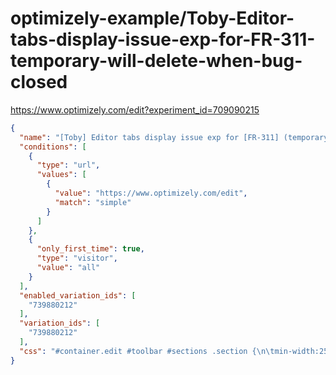 optimizely-example/Toby-Editor-tabs-display-issue-exp-for-FR-311-temporary-will-delete-when-bug-closed
=====================================================================================================

https://www.optimizely.com/edit?experiment_id=709090215

```json
{
  "name": "[Toby] Editor tabs display issue exp for [FR-311] (temporary, will delete when bug closed)",
  "conditions": [
    {
      "type": "url",
      "values": [
        {
          "value": "https://www.optimizely.com/edit",
          "match": "simple"
        }
      ]
    },
    {
      "only_first_time": true,
      "type": "visitor",
      "value": "all"
    }
  ],
  "enabled_variation_ids": [
    "739880212"
  ],
  "variation_ids": [
    "739880212"
  ],
  "css": "#container.edit #toolbar #sections .section {\n\tmin-width:25px;\n\tpadding-left:10px;\n\tpadding-right:10px\n}"
}
```